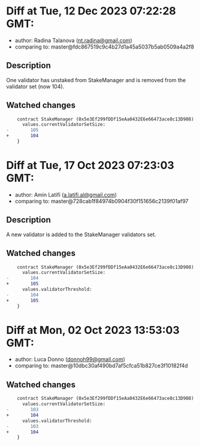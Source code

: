 # Diff at Tue, 12 Dec 2023 07:22:28 GMT:

- author: Radina Talanova (<nt.radina@gmail.com>)
- comparing to: master@fdc867519c9c4b27d1a45a5037b5ab0509a4a2f8

## Description

One validator has unstaked from StakeManager and is removed from the validator set (now 104).

## Watched changes

```diff
    contract StakeManager (0x5e3Ef299fDDf15eAa0432E6e66473ace8c13D908) {
      values.currentValidatorSetSize:
-        105
+        104
    }
```

# Diff at Tue, 17 Oct 2023 07:23:03 GMT:

- author: Amin Latifi (<a.latifi.al@gmail.com>)
- comparing to: master@728cab1f84974b0904f30f151656c2139f01af97

## Description

A new validator is added to the StakeManager validators set.

## Watched changes

```diff
    contract StakeManager (0x5e3Ef299fDDf15eAa0432E6e66473ace8c13D908) {
      values.currentValidatorSetSize:
-        104
+        105
      values.validatorThreshold:
-        104
+        105
    }
```

# Diff at Mon, 02 Oct 2023 13:53:03 GMT:

- author: Luca Donno (<donnoh99@gmail.com>)
- comparing to: master@10dbc30af490bd7af5cfca51b827ce3f10182f4d

## Watched changes

```diff
    contract StakeManager (0x5e3Ef299fDDf15eAa0432E6e66473ace8c13D908) {
      values.currentValidatorSetSize:
-        103
+        104
      values.validatorThreshold:
-        103
+        104
    }
```

